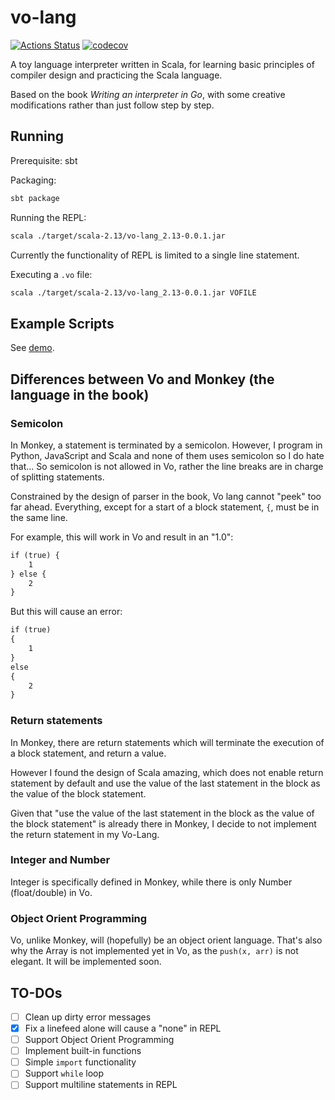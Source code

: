 # vo-lang

[![Actions Status](https://github.com/Vopaaz/vo-lang/workflows/CI/badge.svg)](https://github.com/Vopaaz/vo-lang/actions)
[![codecov](https://codecov.io/gh/Vopaaz/vo-lang/branch/master/graph/badge.svg?token=LbvhZpKxgF)](https://codecov.io/gh/Vopaaz/vo-lang)

A toy language interpreter written in Scala,
for learning basic principles of compiler design and practicing the Scala language.

Based on the book *Writing an interpreter in Go*,
with some creative modifications rather than just follow step by step.

## Running

Prerequisite: sbt

Packaging:

```bash
sbt package
```

Running the REPL:

```bash
scala ./target/scala-2.13/vo-lang_2.13-0.0.1.jar
```

Currently the functionality of REPL is limited to a single line statement.

Executing a `.vo` file:

```bash
scala ./target/scala-2.13/vo-lang_2.13-0.0.1.jar VOFILE
```

## Example Scripts

See [demo](src/main/resources/demo/).

## Differences between Vo and Monkey (the language in the book)

### Semicolon

In Monkey, a statement is terminated by a semicolon.
However, I program in Python, JavaScript and Scala and none of them uses semicolon so I do hate that...
So semicolon is not allowed in Vo, rather the line breaks are in charge of splitting statements.

Constrained by the design of parser in the book, Vo lang cannot "peek" too far ahead.
Everything, except for a start of a block statement, `{`, must be in the same line.

For example, this will work in Vo and result in an "1.0":
```txt
if (true) {
    1
} else {
    2
}
```

But this will cause an error:
```txt
if (true)
{
    1
}
else
{
    2
}
```

### Return statements

In Monkey, there are return statements which will terminate the execution of a block statement,
and return a value.

However I found the design of Scala amazing, which does not enable return statement by default
and use the value of the last statement in the block as the value of the block statement.

Given that "use the value of the last statement in the block as the value of the block statement"
is already there in Monkey,
I decide to not implement the return statement in my Vo-Lang.

### Integer and Number

Integer is specifically defined in Monkey, while there is only Number (float/double) in Vo.

### Object Orient Programming

Vo, unlike Monkey, will (hopefully) be an object orient language.
That's also why the Array is not implemented yet in Vo, as the `push(x, arr)` is not elegant.
It will be implemented soon.

## TO-DOs

- [ ] Clean up dirty error messages
- [x] Fix a linefeed alone will cause a "none" in REPL
- [ ] Support Object Orient Programming
- [ ] Implement built-in functions
- [ ] Simple `import` functionality
- [ ] Support `while` loop
- [ ] Support multiline statements in REPL
